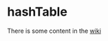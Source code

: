 # hashTable

There is some content in the [wiki](https://github.com/HelgeffegleH/hashTable/wiki "Visit hashTable wiki.")